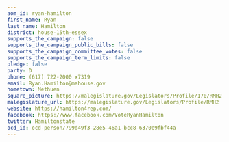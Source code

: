 ```yaml
---
aom_id: ryan-hamilton
first_name: Ryan
last_name: Hamilton
district: house-15th-essex
supports_the_campaign: false
supports_the_campaign_public_bills: false
supports_the_campaign_committee_votes: false
supports_the_campaign_term_limits: false
pledge: false
party: D
phone: (617) 722-2000 x7319
email: Ryan.Hamilton@mahouse.gov
hometown: Methuen
square_picture: https://malegislature.gov/Legislators/Profile/170/RMH2.jpg
malegislature_url: https://malegislature.gov/Legislators/Profile/RMH2
website: https://hamilton4rep.com/
facebook: https://www.facebook.com/VoteRyanHamilton
twitter: Hamiltonstate
ocd_id: ocd-person/799d49f3-28e5-46a1-bcc8-6370e9fbf44a
---
```

